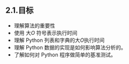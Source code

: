 ## 2.1.目标

* 理解算法的重要性
* 使用 大*O* 符号表示执行时间
* 理解 Python 列表和字典的大*O*执行时间
* 理解 Python 数据的实现是如何影响算法分析的。
* 了解如何对 Python 程序做简单的基准测试。




